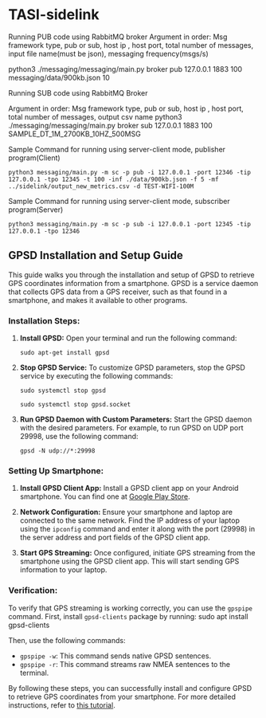 # TASI-sidelink

Running PUB code using RabbitMQ broker
Argument in order: Msg framework type, pub or sub, host ip , host port, total number of messages, input file name(must be json), messaging frequency(msgs/s)

python3 ./messaging/messaging/main.py broker pub 127.0.0.1 1883 100 messaging/data/900kb.json 10

Running SUB code using RabbitMQ Broker

Argument in order: Msg framework type, pub or sub, host ip , host port, total number of messages, output csv name
python3 ./messaging/messaging/main.py broker sub 127.0.0.1 1883 100 SAMPLE_DT_1M_2700KB_10HZ_500MSG

Sample Command for running using server-client mode, publisher program(Client)

`python3 messaging/main.py -m sc -p pub -i 127.0.0.1 -port 12346 -tip 127.0.0.1 -tpo 12345 -t 100 -inf ./data/900kb.json -f 5 -mf ../sidelink/output_new_metrics.csv -d TEST-WIFI-100M`

Sample Command for running using server-client mode, subscriber program(Server)

`python3 messaging/main.py -m sc -p sub -i 127.0.0.1 -port 12345 -tip 127.0.0.1 -tpo 12346`

## GPSD Installation and Setup Guide

This guide walks you through the installation and setup of GPSD to retrieve GPS coordinates information from a smartphone. GPSD is a service daemon that collects GPS data from a GPS receiver, such as that found in a smartphone, and makes it available to other programs.

### Installation Steps:

1. **Install GPSD:**
   Open your terminal and run the following command:
    
    `sudo apt-get install gpsd`

2. **Stop GPSD Service:**
To customize GPSD parameters, stop the GPSD service by executing the following commands:

    `sudo systemctl stop gpsd`

    `sudo systemctl stop gpsd.socket`

3. **Run GPSD Daemon with Custom Parameters:**
Start the GPSD daemon with the desired parameters. For example, to run GPSD on UDP port 29998, use the following command:

    `gpsd -N udp://*:29998`


### Setting Up Smartphone:

1. **Install GPSD Client App:**
Install a GPSD client app on your Android smartphone. You can find one at [Google Play Store](https://play.google.com/store/apps/details?id=io.github.tiagoshibata.gpsdclient&pli=1).

2. **Network Configuration:**
Ensure your smartphone and laptop are connected to the same network. Find the IP address of your laptop using the `ipconfig` command and enter it along with the port (29998) in the server address and port fields of the GPSD client app.

3. **Start GPS Streaming:**
Once configured, initiate GPS streaming from the smartphone using the GPSD client app. This will start sending GPS information to your laptop.

### Verification:

To verify that GPS streaming is working correctly, you can use the `gpspipe` command. First, install `gpsd-clients` package by running:
sudo apt install gpsd-clients


Then, use the following commands:
- `gpspipe -w`: This command sends native GPSD sentences.
- `gpspipe -r`: This command streams raw NMEA sentences to the terminal.

By following these steps, you can successfully install and configure GPSD to retrieve GPS coordinates from your smartphone. For more detailed instructions, refer to [this tutorial](https://www.linux-magazine.com/Issues/2018/210/Tutorial-gpsd).
